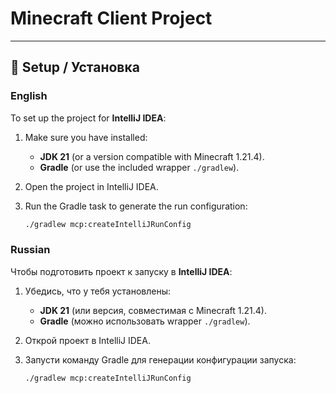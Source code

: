 # Minecraft Client Project

---

## 📌 Setup / Установка

### English
To set up the project for **IntelliJ IDEA**:

1. Make sure you have installed:
   - **JDK 21** (or a version compatible with Minecraft 1.21.4).
   - **Gradle** (or use the included wrapper `./gradlew`).

2. Open the project in IntelliJ IDEA.

3. Run the Gradle task to generate the run configuration:
   ```bash
   ./gradlew mcp:createIntelliJRunConfig

### Russian

Чтобы подготовить проект к запуску в **IntelliJ IDEA**:

1. Убедись, что у тебя установлены:
   - **JDK 21** (или версия, совместимая с Minecraft 1.21.4).
   - **Gradle** (можно использовать wrapper `./gradlew`).

2. Открой проект в IntelliJ IDEA.

3. Запусти команду Gradle для генерации конфигурации запуска:
   ```bash
   ./gradlew mcp:createIntelliJRunConfig
